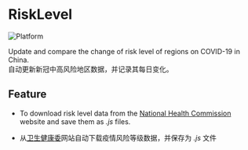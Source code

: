 # RiskLevel
![Platform](https://img.shields.io/badge/Platform-Windows-green)

Update and compare the change of risk level of regions on COVID-19 in China.  
自动更新新冠中高风险地区数据，并记录其每日变化。

## Feature

- To download risk level data from the [National Health Commission](http://bmfw.www.gov.cn/yqfxdjcx/risk.html) website and save them as *.js* files.

- 从[卫生健康委](http://bmfw.www.gov.cn/yqfxdjcx/risk.html)网站自动下载疫情风险等级数据，并保存为 *.js* 文件

